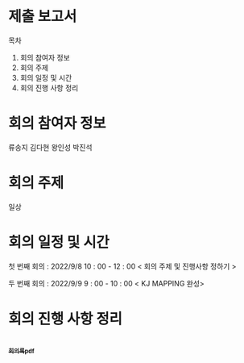 # 제출 보고서

목차

1. 회의 참여자 정보
2. 회의 주제
3. 회의 일정 및 시간
4. 회의 진행 사항 정리

# 회의 참여자 정보

류송지
김다현
왕인성
박진석

# 회의 주제

일상

# 회의 일정 및 시간

 첫 번째 회의 : 2022/9/8 10 : 00 - 12 : 00 < 회의 주제 및 진행사항 정하기 >
 
 두 번째 회의 : 2022/9/9 9 : 00 - 10 : 00 < KJ MAPPING 완성>
 
 
# 회의 진행 사항 정리
 
</table>
<tr>
<td align="center"><a href="https://github.com/ryusongji/new-stone-king-s/blob/main/%ED%9A%8C%EC%9D%98%EB%A1%9D/2022.09.08_%EC%9D%B8%EC%84%B1.pdf">
<br /><sub><b>회의록pdf</b></sub></a><br /><a href="https://github.com/ryusongji/new-stone-king-s/blob/main/%ED%9A%8C%EC%9D%98%EB%A1%9D/2022.09.08_%EC%9D%B8%EC%84%B1.pdf" title="Code">
</tr>
